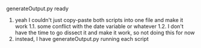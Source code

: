 generateOutput.py ready
1. yeah I couldn't just copy-paste both scripts into one file and make it work
  1.1. some conflict with the date variable or whatever
  1.2. I don't have the time to go dissect it and make it work, so not doing this for now
2. instead, I have generateOutput.py running each script